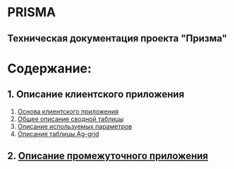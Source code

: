 # **PRISMA**
## Техническая документация проекта "Призма"

# Содержание:

## 1. Описание клиентского приложения
1. [Основа клиентского приложения](https://github.com/VladimirCesar/prisma-description/blob/main/pages/client_basis.md)
2. [Общее описание сводной таблицы](https://github.com/VladimirCesar/prisma-description/blob/main/pages/client_descr.md)
3. [Описание используемых параметров](https://github.com/VladimirCesar/prisma-description/blob/main/pages/client_params.md)
4. [Описание таблицы Ag-grid](https://github.com/VladimirCesar/prisma-description/blob/main/pages/client_aggrid.md)
## 2. [Описание промежуточного приложения](https://github.com/VladimirCesar/prisma-description/blob/main/pages/router_api.md)